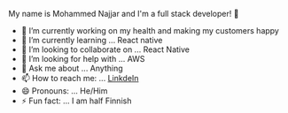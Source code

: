 My name is Mohammed Najjar and I'm a full stack developer! 👋

- 🔭 I’m currently working on my health and making my customers happy
- 🌱 I’m currently learning ... React native
- 👯 I’m looking to collaborate on ... React Native
- 🤔 I’m looking for help with ... AWS
- 💬 Ask me about ... Anything
- 📫 How to reach me: ... [LinkdeIn](https://www.linkedin.com/in/mohammed-najjar-3091a71a5/)
- 😄 Pronouns: ... He/Him
- ⚡ Fun fact: ... I am half Finnish
